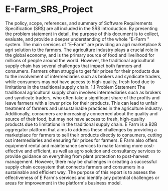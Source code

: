 # E-Farm_SRS_Project
The policy, scope, references, and summary of Software Requirements Specification (SRS) are all 
included in the SRS introduction. By presenting the problem statement in detail, the purpose of 
this document is to collect, evaluate, and provide a deeper understanding of the whole "E-Farm
" system. The main services of “E-Farm” are providing an agri marketplace & agri solution to 
the farmers.
The agriculture industry plays a crucial role in the global economy, and is the primary source of 
food and livelihood for millions of people around the world. However, the traditional agricultural 
supply chain has several challenges that impact both farmers and consumers. Farmers often 
struggle to get fair prices for their products due to the involvement of intermediaries such as 
brokers and syndicate traders, while consumers may not have access to high-quality, fresh food 
due to limitations in the traditional supply chain.
1.1 Problem Statement 
The traditional agricultural supply chain involves intermediaries such as brokers and syndicate 
traders, who often take a significant share of the profits and leave farmers with a lower price for 
their products. This can lead to unfair treatment of farmers and unsustainable practices in the 
agriculture industry. Additionally, consumers are increasingly concerned about the quality and 
source of their food, but may not have access to fresh, high-quality products due to limitations in 
the traditional supply chain.
E Farm is a B2B aggregator platform that aims to address these challenges by providing a 
marketplace for farmers to sell their products directly to consumers, cutting out intermediaries and 
ensuring fair prices for farmers. E Farm also offers equipment rental and maintenance services to 
make farming more cost-effective and efficient, as well as agro solution and consultancy services 
to provide guidance on everything from plant protection to post-harvest management.
However, there may be challenges in creating a successful supply chain ecosystem that connects 
farmers and consumers in a sustainable and efficient way. The purpose of this report is to assess 
the effectiveness of E Farm's services and identify any potential challenges or areas for 
improvement in the platform's business model.
